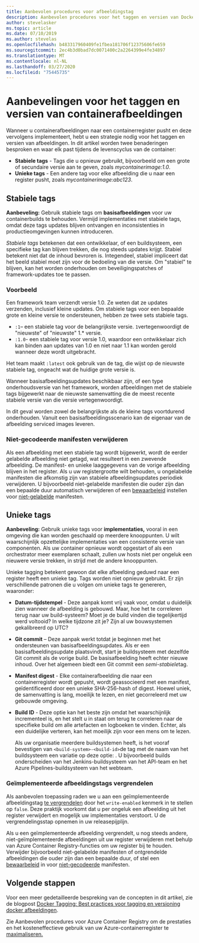 ```yaml
---
title: Aanbevolen procedures voor afbeeldingstag
description: Aanbevolen procedures voor het taggen en versien van Docker-containerafbeeldingen bij het pushen van afbeeldingen naar en het trekken van afbeeldingen uit een Azure-containerregister
author: stevelasker
ms.topic: article
ms.date: 07/10/2019
ms.author: stevelas
ms.openlocfilehash: b483317960409fe1fbea181706f12375606fe659
ms.sourcegitcommit: 2ec4b3d0bad7dc0071400c2a2264399e4fe34897
ms.translationtype: MT
ms.contentlocale: nl-NL
ms.lasthandoff: 03/27/2020
ms.locfileid: "75445735"
---
```

# <a name="recommendations-for-tagging-and-versioning-container-images"></a>Aanbevelingen voor het taggen en versien van containerafbeeldingen

Wanneer u containerafbeeldingen naar een containerregister pusht en deze vervolgens implementeert, hebt u een strategie nodig voor het taggen en versien van afbeeldingen. In dit artikel worden twee benaderingen besproken en waar elk past tijdens de levenscyclus van de container:

* **Stabiele tags** - Tags die u opnieuw gebruikt, bijvoorbeeld om een grote of secundaire versie aan te geven, zoals *mycontainerimage:1.0*.
* **Unieke tags** - Een andere tag voor elke afbeelding die u naar een register pusht, zoals *mycontainerimage:abc123*.

## <a name="stable-tags"></a>Stabiele tags

**Aanbeveling:** Gebruik stabiele tags om **basisafbeeldingen** voor uw containerbuilds te behouden. Vermijd implementaties met stabiele tags, omdat deze tags updates blijven ontvangen en inconsistenties in productieomgevingen kunnen introduceren.

*Stabiele tags* betekenen dat een ontwikkelaar, of een buildsysteem, een specifieke tag kan blijven trekken, die nog steeds updates krijgt. Stabiel betekent niet dat de inhoud bevroren is. Integendeel, stabiel impliceert dat het beeld stabiel moet zijn voor de bedoeling van die versie. Om "stabiel" te blijven, kan het worden onderhouden om beveiligingspatches of framework-updates toe te passen.

### <a name="example"></a>Voorbeeld

Een framework team verzendt versie 1.0. Ze weten dat ze updates verzenden, inclusief kleine updates. Om stabiele tags voor een bepaalde grote en kleine versie te ondersteunen, hebben ze twee sets stabiele tags.

* `:1`– een stabiele tag voor de belangrijkste versie. `1`vertegenwoordigt de "nieuwste" of "nieuwste" 1.* versie.
* `:1.0`- een stabiele tag voor versie 1.0, waardoor een ontwikkelaar zich kan binden aan updates van 1.0 en niet naar 1.1 kan worden gerold wanneer deze wordt uitgebracht.

Het team maakt `:latest` ook gebruik van de tag, die wijst op de nieuwste stabiele tag, ongeacht wat de huidige grote versie is.

Wanneer basisafbeeldingsupdates beschikbaar zijn, of een type onderhoudsversie van het framework, worden afbeeldingen met de stabiele tags bijgewerkt naar de nieuwste samenvatting die de meest recente stabiele versie van die versie vertegenwoordigt.

In dit geval worden zowel de belangrijkste als de kleine tags voortdurend onderhouden. Vanuit een basisafbeeldingsscenario kan de eigenaar van de afbeelding serviced images leveren.

### <a name="delete-untagged-manifests"></a>Niet-gecodeerde manifesten verwijderen

Als een afbeelding met een stabiele tag wordt bijgewerkt, wordt de eerder gelabelde afbeelding niet getagd, wat resulteert in een zwevende afbeelding. De manifest- en unieke laaggegevens van de vorige afbeelding blijven in het register. Als u uw registergrootte wilt behouden, u ongelabelde manifesten die afkomstig zijn van stabiele afbeeldingsupdates periodiek verwijderen. U bijvoorbeeld niet-gelabelde manifesten die ouder zijn dan een bepaalde duur automatisch verwijderen of een [bewaarbeleid](container-registry-retention-policy.md) instellen voor [niet-gelabelde](container-registry-auto-purge.md) manifesten.

## <a name="unique-tags"></a>Unieke tags

**Aanbeveling:** Gebruik unieke tags voor **implementaties,** vooral in een omgeving die kan worden geschaald op meerdere knooppunten. U wilt waarschijnlijk opzettelijke implementaties van een consistente versie van componenten. Als uw container opnieuw wordt opgestart of als een orchestrator meer exemplaren schaalt, zullen uw hosts niet per ongeluk een nieuwere versie trekken, in strijd met de andere knooppunten.

Unieke tagging betekent gewoon dat elke afbeelding geduwd naar een register heeft een unieke tag. Tags worden niet opnieuw gebruikt. Er zijn verschillende patronen die u volgen om unieke tags te genereren, waaronder:

* **Datum-tijdstempel** - Deze aanpak komt vrij vaak voor, omdat u duidelijk zien wanneer de afbeelding is gebouwd. Maar, hoe het te correleren terug naar uw build-systeem? Moet je de build vinden die tegelijkertijd werd voltooid? In welke tijdzone zit je? Zijn al uw bouwsystemen gekalibreerd op UTC?
* **Git commit** – Deze aanpak werkt totdat je beginnen met het ondersteunen van basisafbeeldingsupdates. Als er een basisafbeeldingsupdate plaatsvindt, start je buildsysteem met dezelfde Git commit als de vorige build. De basisafbeelding heeft echter nieuwe inhoud. Over het algemeen biedt een Git commit een *semi-stabiele*tag.
* **Manifest digest** - Elke containerafbeelding die naar een containerregister wordt gepusht, wordt geassocieerd met een manifest, geïdentificeerd door een unieke SHA-256-hash of digest. Hoewel uniek, de samenvatting is lang, moeilijk te lezen, en niet gecorreleerd met uw gebouwde omgeving.
* **Build ID** - Deze optie kan het beste zijn omdat het waarschijnlijk incrementeel is, en het stelt u in staat om terug te correleren naar de specifieke build om alle artefacten en logboeken te vinden. Echter, als een duidelijke verteren, kan het moeilijk zijn voor een mens om te lezen.

  Als uw organisatie meerdere buildsystemen heeft, is het vooraf bevestigen van `<build-system>-<build-id>`de tag met de naam van het buildsysteem een variatie op deze optie: . U bijvoorbeeld builds onderscheiden van het Jenkins-buildsysteem van het API-team en het Azure Pipelines-buildsysteem van het webteam.

### <a name="lock-deployed-image-tags"></a>Geïmplementeerde afbeeldingstags vergrendelen

Als aanbevolen toepassing raden we u aan een geïmplementeerde afbeeldingstag [te vergrendelen](container-registry-image-lock.md) door het `write-enabled` kenmerk in te stellen op `false`. Deze praktijk voorkomt dat u per ongeluk een afbeelding uit het register verwijdert en mogelijk uw implementaties verstoort. U de vergrendelingsstap opnemen in uw releasepijplijn.

Als u een geïmplementeerde afbeelding vergrendelt, u nog steeds andere, niet-geïmplementeerde afbeeldingen uit uw register verwijderen met behulp van Azure Container Registry-functies om uw register bij te houden. Verwijder bijvoorbeeld niet-gelabelde manifesten of ontgrendelde afbeeldingen die ouder zijn dan een bepaalde duur, of stel een [bewaarbeleid](container-registry-retention-policy.md) in voor [niet-gecodeerde](container-registry-auto-purge.md) manifesten.

## <a name="next-steps"></a>Volgende stappen

Voor een meer gedetailleerde bespreking van de concepten in dit artikel, zie de blogpost [Docker Tagging: Best practices voor tagging en versioning docker afbeeldingen](https://stevelasker.blog/2018/03/01/docker-tagging-best-practices-for-tagging-and-versioning-docker-images/).

Zie Aanbevolen procedures voor Azure Container Registry om de prestaties en het kosteneffectieve gebruik van uw Azure-containerregister te [maximaliseren.](container-registry-best-practices.md)

<!-- IMAGES -->


<!-- LINKS - Internal -->

